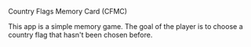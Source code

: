 Country Flags Memory Card (CFMC)

This app is a simple memory game. The goal of the player is to choose a country flag that hasn't been chosen before.